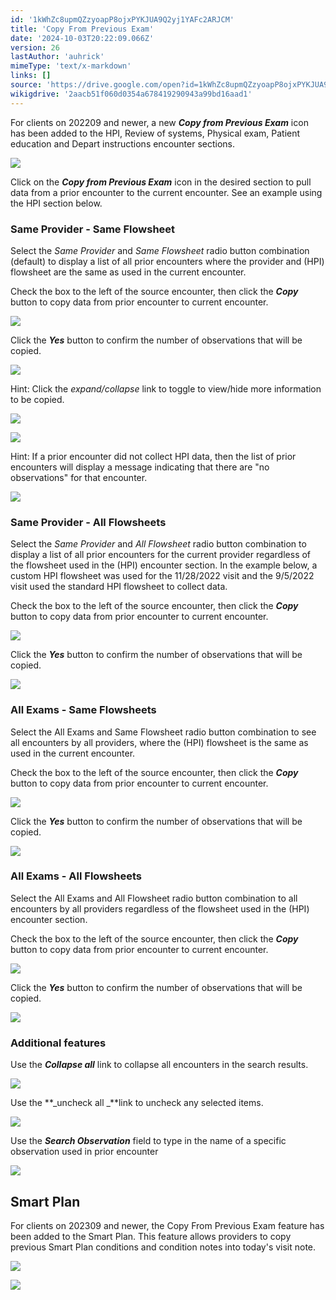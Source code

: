 ```yaml
---
id: '1kWhZc8upmQZzyoapP8ojxPYKJUA9Q2yj1YAFc2ARJCM'
title: 'Copy From Previous Exam'
date: '2024-10-03T20:22:09.066Z'
version: 26
lastAuthor: 'auhrick'
mimeType: 'text/x-markdown'
links: []
source: 'https://drive.google.com/open?id=1kWhZc8upmQZzyoapP8ojxPYKJUA9Q2yj1YAFc2ARJCM'
wikigdrive: '2aacb51f060d0354a678419290943a99bd16aad1'
---
```

For clients on 202209 and newer, a new **_Copy from Previous Exam_** icon has been added to the HPI, Review of systems, Physical exam, Patient education and Depart instructions encounter sections.

![](../copy-from-previous-exam.assets/5b703e1311d196104e93a27f3b3ebf4c.png)

Click on the **_Copy from Previous Exam_** icon in the desired section to pull data from a prior encounter to the current encounter. See an example using the HPI section below.

### Same Provider - Same Flowsheet

Select the *Same Provider* and *Same Flowsheet* radio button combination (default) to display a list of all prior encounters where the provider and (HPI) flowsheet are the same as used in the current encounter.

Check the box to the left of the source encounter, then click the **_Copy_** button to copy data from prior encounter to current encounter.

![](../copy-from-previous-exam.assets/0ac99ef37cf31fcd95f4ba652f22737f.png)

Click the **_Yes_** button to confirm the number of observations that will be copied.

![](../copy-from-previous-exam.assets/4adb5a49418e9ce36bf7e33a3a9abd1f.png)

Hint: Click the *expand/collapse* link to toggle to view/hide more information to be copied.

![](../copy-from-previous-exam.assets/8950711e19bc417af8b876f18db8147f.png)

![](../copy-from-previous-exam.assets/466b4a7199774945382653ebbfb88f40.png)

Hint: If a prior encounter did not collect HPI data, then the list of prior encounters will display a message indicating that there are "no observations" for that encounter.

![](../copy-from-previous-exam.assets/d946db5a05f578bfe172a15cda7233d1.png)

### Same Provider - All Flowsheets

Select the *Same Provider* and *All Flowsheet* radio button combination to display a list of all prior encounters for the current provider regardless of the flowsheet used in the (HPI) encounter section. In the example below, a custom HPI flowsheet was used for the 11/28/2022 visit and the 9/5/2022 visit used the standard HPI flowsheet to collect data.

Check the box to the left of the source encounter, then click the **_Copy_** button to copy data from prior encounter to current encounter.

![](../copy-from-previous-exam.assets/1efe5fd76dcf84a6074aea8367bb750f.png)

Click the **_Yes_** button to confirm the number of observations that will be copied.

![](../copy-from-previous-exam.assets/4adb5a49418e9ce36bf7e33a3a9abd1f.png)

### All Exams - Same Flowsheets

Select the All Exams and Same Flowsheet radio button combination to see all encounters by all providers, where the (HPI) flowsheet is the same as used in the current encounter.

Check the box to the left of the source encounter, then click the **_Copy_** button to copy data from prior encounter to current encounter.

![](../copy-from-previous-exam.assets/0f172c4b2e3e874727b9e64683f04c98.png)

Click the **_Yes_** button to confirm the number of observations that will be copied.

![](../copy-from-previous-exam.assets/72c98a839ea4f383c8163b35e6791ba6.png)

### All Exams - All Flowsheets

Select the All Exams and All Flowsheet radio button combination to all encounters by all providers regardless of the flowsheet used in the (HPI) encounter section.

Check the box to the left of the source encounter, then click the **_Copy_** button to copy data from prior encounter to current encounter.

![](../copy-from-previous-exam.assets/52ab7f6b56d8936bc1f1262c14932cb5.png)

Click the **_Yes_** button to confirm the number of observations that will be copied.

![](../copy-from-previous-exam.assets/461091bb9b280db99138e4230fbaf042.png)

### Additional features

Use the **_Collapse all_** link to collapse all encounters in the search results.

![](../copy-from-previous-exam.assets/d1216203668d4e2ab871933e23bc9ebe.png)

Use the **_uncheck all _**link to uncheck any selected items.

![](../copy-from-previous-exam.assets/471d010ded68f1d5f2a4cb460f2efbd1.png)

Use the **_Search Observation_** field to type in the name of a specific observation used in prior encounter

![](../copy-from-previous-exam.assets/538b8f3fd324e6c0d2d286bd4a832d89.png)

## Smart Plan

For clients on 202309 and newer, the Copy From Previous Exam feature has been added to the Smart Plan. This feature allows  providers to copy previous Smart Plan conditions and condition notes into today's visit note.

![](../copy-from-previous-exam.assets/4a56102df6e988419a9820c3811ed161.png)

![](../copy-from-previous-exam.assets/37e201989943c7db05ed1ecd127b2c87.png)
